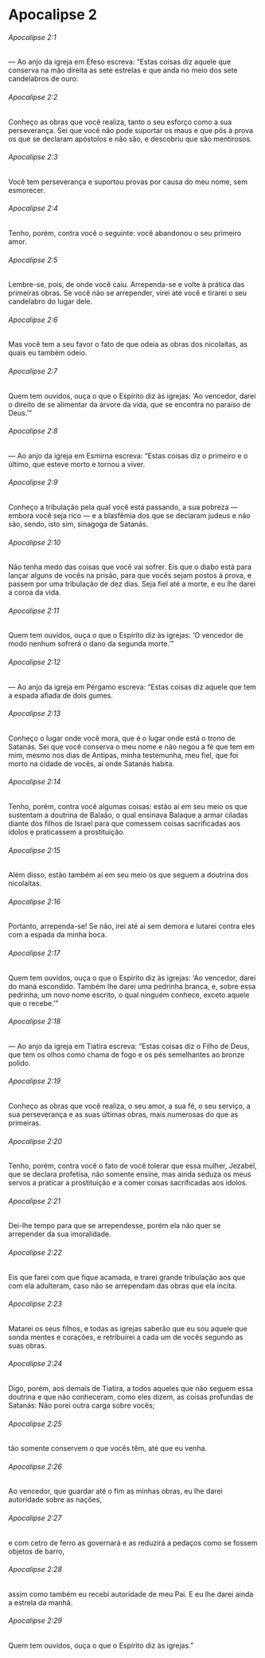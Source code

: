 # Apocalipse 2

###### Apocalipse 2:1

— Ao anjo da igreja em Éfeso escreva: “Estas coisas diz aquele que conserva na mão direita as sete estrelas e que anda no meio dos sete candelabros de ouro:

###### Apocalipse 2:2

Conheço as obras que você realiza, tanto o seu esforço como a sua perseverança. Sei que você não pode suportar os maus e que pôs à prova os que se declaram apóstolos e não são, e descobriu que são mentirosos.

###### Apocalipse 2:3

Você tem perseverança e suportou provas por causa do meu nome, sem esmorecer.

###### Apocalipse 2:4

Tenho, porém, contra você o seguinte: você abandonou o seu primeiro amor.

###### Apocalipse 2:5

Lembre-se, pois, de onde você caiu. Arrependa-se e volte à prática das primeiras obras. Se você não se arrepender, virei até você e tirarei o seu candelabro do lugar dele.

###### Apocalipse 2:6

Mas você tem a seu favor o fato de que odeia as obras dos nicolaítas, as quais eu também odeio.

###### Apocalipse 2:7

Quem tem ouvidos, ouça o que o Espírito diz às igrejas: ‘Ao vencedor, darei o direito de se alimentar da árvore da vida, que se encontra no paraíso de Deus.’”

###### Apocalipse 2:8

— Ao anjo da igreja em Esmirna escreva: “Estas coisas diz o primeiro e o último, que esteve morto e tornou a viver.

###### Apocalipse 2:9

Conheço a tribulação pela qual você está passando, a sua pobreza — embora você seja rico — e a blasfêmia dos que se declaram judeus e não são, sendo, isto sim, sinagoga de Satanás.

###### Apocalipse 2:10

Não tenha medo das coisas que você vai sofrer. Eis que o diabo está para lançar alguns de vocês na prisão, para que vocês sejam postos à prova, e passem por uma tribulação de dez dias. Seja fiel até a morte, e eu lhe darei a coroa da vida.

###### Apocalipse 2:11

Quem tem ouvidos, ouça o que o Espírito diz às igrejas: ‘O vencedor de modo nenhum sofrerá o dano da segunda morte.’”

###### Apocalipse 2:12

— Ao anjo da igreja em Pérgamo escreva: “Estas coisas diz aquele que tem a espada afiada de dois gumes.

###### Apocalipse 2:13

Conheço o lugar onde você mora, que é o lugar onde está o trono de Satanás. Sei que você conserva o meu nome e não negou a fé que tem em mim, mesmo nos dias de Antipas, minha testemunha, meu fiel, que foi morto na cidade de vocês, aí onde Satanás habita.

###### Apocalipse 2:14

Tenho, porém, contra você algumas coisas: estão aí em seu meio os que sustentam a doutrina de Balaão, o qual ensinava Balaque a armar ciladas diante dos filhos de Israel para que comessem coisas sacrificadas aos ídolos e praticassem a prostituição.

###### Apocalipse 2:15

Além disso, estão também aí em seu meio os que seguem a doutrina dos nicolaítas.

###### Apocalipse 2:16

Portanto, arrependa-se! Se não, irei até aí sem demora e lutarei contra eles com a espada da minha boca.

###### Apocalipse 2:17

Quem tem ouvidos, ouça o que o Espírito diz às igrejas: ‘Ao vencedor, darei do maná escondido. Também lhe darei uma pedrinha branca, e, sobre essa pedrinha, um novo nome escrito, o qual ninguém conhece, exceto aquele que o recebe.’”

###### Apocalipse 2:18

— Ao anjo da igreja em Tiatira escreva: “Estas coisas diz o Filho de Deus, que tem os olhos como chama de fogo e os pés semelhantes ao bronze polido.

###### Apocalipse 2:19

Conheço as obras que você realiza, o seu amor, a sua fé, o seu serviço, a sua perseverança e as suas últimas obras, mais numerosas do que as primeiras.

###### Apocalipse 2:20

Tenho, porém, contra você o fato de você tolerar que essa mulher, Jezabel, que se declara profetisa, não somente ensine, mas ainda seduza os meus servos a praticar a prostituição e a comer coisas sacrificadas aos ídolos.

###### Apocalipse 2:21

Dei-lhe tempo para que se arrependesse, porém ela não quer se arrepender da sua imoralidade.

###### Apocalipse 2:22

Eis que farei com que fique acamada, e trarei grande tribulação aos que com ela adulteram, caso não se arrependam das obras que ela incita.

###### Apocalipse 2:23

Matarei os seus filhos, e todas as igrejas saberão que eu sou aquele que sonda mentes e corações, e retribuirei a cada um de vocês segundo as suas obras.

###### Apocalipse 2:24

Digo, porém, aos demais de Tiatira, a todos aqueles que não seguem essa doutrina e que não conheceram, como eles dizem, as coisas profundas de Satanás: Não porei outra carga sobre vocês;

###### Apocalipse 2:25

tão somente conservem o que vocês têm, até que eu venha.

###### Apocalipse 2:26

Ao vencedor, que guardar até o fim as minhas obras, eu lhe darei autoridade sobre as nações,

###### Apocalipse 2:27

e com cetro de ferro as governará e as reduzirá a pedaços como se fossem objetos de barro,

###### Apocalipse 2:28

assim como também eu recebi autoridade de meu Pai. E eu lhe darei ainda a estrela da manhã.

###### Apocalipse 2:29

Quem tem ouvidos, ouça o que o Espírito diz às igrejas.”

